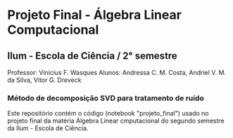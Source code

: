 # Projeto Final - Álgebra Linear Computacional
## Ilum - Escola de Ciência / 2° semestre

Professor: Vinicius F. Wasques
Alunos: Andressa C. M. Costa,
        Andriel V. M. da Silva,
        Vitor G. Dreveck

### **Método de decomposição SVD para tratamento de ruído**

Este repositório contém o código (notebook "projeto_final") usado no projeto final da matéria Álgebra Linear cmputacional do segundo semestre da Ilum - Escola de Ciência. 
